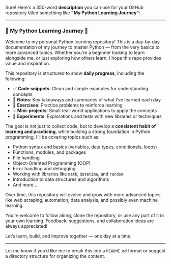 Sure! Here's a 350-word **description** you can use for your GitHub repository titled something like **"My Python Learning Journey"**:

---

### 🐍 My Python Learning Journey 🚀

Welcome to my personal Python learning repository! This is a day-by-day documentation of my journey to master Python — from the very basics to more advanced topics. Whether you're a beginner looking to learn alongside me, or just exploring how others learn, I hope this repo provides value and inspiration.

This repository is structured to show **daily progress**, including the following:

* ✅ **Code snippets**: Clean and simple examples for understanding concepts
* 📘 **Notes**: Key takeaways and summaries of what I’ve learned each day
* 🧠 **Exercises**: Practice problems to reinforce learning
* 💡 **Mini-projects**: Small real-world applications to apply the concepts
* 🧪 **Experiments**: Explorations and tests with new libraries or techniques

The goal is not just to collect code, but to develop a **consistent habit of learning and practicing**, while building a strong foundation in Python programming. I’ll be covering topics such as:

* Python syntax and basics (variables, data types, conditionals, loops)
* Functions, modules, and packages
* File handling
* Object-Oriented Programming (OOP)
* Error handling and debugging
* Working with libraries like `math`, `datetime`, and `random`
* Introduction to data structures and algorithms
* And more...

Over time, this repository will evolve and grow with more advanced topics like web scraping, automation, data analysis, and possibly even machine learning.

You’re welcome to follow along, clone the repository, or use any part of it in your own learning. Feedback, suggestions, and collaboration ideas are always appreciated!

Let’s learn, build, and improve together — one day at a time.

---

Let me know if you’d like me to break this into a `README.md` format or suggest a directory structure for organizing the content.
